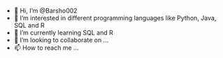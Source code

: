 - 👋 Hi, I’m @Barsho002
- 👀 I’m interested in different programming languages like Python, Java, SQL and R
- 🌱 I’m currently learning SQL and R
- 💞️ I’m looking to collaborate on ...
- 📫 How to reach me ...

<!---
Barsho002/Barsho002 is a ✨ special ✨ repository because its `README.md` (this file) appears on your GitHub profile.
You can click the Preview link to take a look at your changes.
--->
